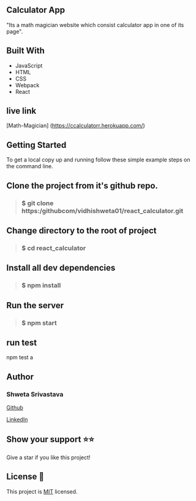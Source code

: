 ## Calculator App
"Its a math magician website which consist calculator app in one of its page".

## Built With
- JavaScript
- HTML
- CSS
- Webpack
- React

## live link
 [Math-Magician] (https://ccalculatorr.herokuapp.com/)

## Getting Started
To get a local copy up and running follow these simple example steps on the command line.

## Clone the project from it's github repo.

> ### $ git clone https:/githubcom/vidhishweta01/react_calculator.git 
  
## Change directory to the root of project

> ### $ cd react_calculator
  
## Install all dev dependencies

> ###  $ npm install


## Run the server

> ### $ npm start 

## run test
npm test a

## Author

### Shweta Srivastava

[Github](https://github.com/vidhishweta01)

[LinkedIn](http://linkedin.com/in/shweta-s-15a57070)

## Show your support ⭐️⭐️

Give a star if you like this project!

## License 📝

This project is [MIT](https://www.mit.edu/~amini/LICENSE.md) licensed.


